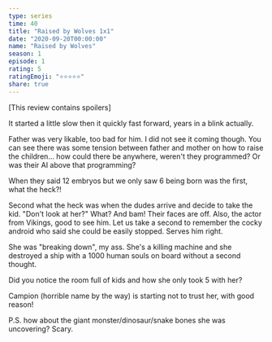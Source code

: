 ```yaml
---
type: series
time: 40
title: "Raised by Wolves 1x1"
date: "2020-09-20T00:00:00"
name: "Raised by Wolves"
season: 1
episode: 1
rating: 5
ratingEmoji: "⭐️⭐️⭐️⭐️⭐️"
share: true
---
```


[This review contains spoilers]

It started a little slow then it quickly fast forward, years in a blink actually.

Father was very likable, too bad for him. I did not see it coming though. You can see there was some tension between father and mother on how to raise the children... how could there be anywhere, weren't they programmed? Or was their AI above that programming?

When they said 12 embryos but we only saw 6 being born was the first, what the heck?!

Second what the heck was when the dudes arrive and decide to take the kid. "Don't look at her?" What? And bam! Their faces are off. Also, the actor from Vikings, good to see him.
Let us take a second to remember the cocky android who said she could be easily stopped. Serves him right.

She was "breaking down", my ass. She's a killing machine and she destroyed a ship with a 1000 human souls on board without a second thought.

Did you notice the room full of kids and how she only took 5 with her?

Campion (horrible name by the way) is starting not to trust her, with good reason!

P.S. how about the giant monster/dinosaur/snake bones she was uncovering? Scary.
